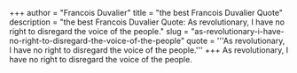 +++
author = "Francois Duvalier"
title = "the best Francois Duvalier Quote"
description = "the best Francois Duvalier Quote: As revolutionary, I have no right to disregard the voice of the people."
slug = "as-revolutionary-i-have-no-right-to-disregard-the-voice-of-the-people"
quote = '''As revolutionary, I have no right to disregard the voice of the people.'''
+++
As revolutionary, I have no right to disregard the voice of the people.
